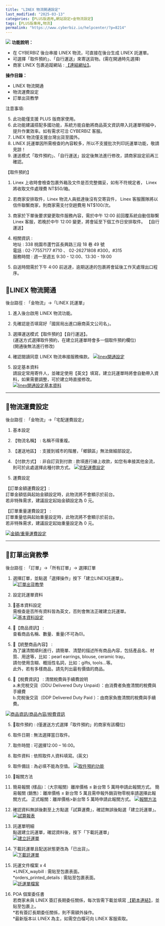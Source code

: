 ```yaml
---
title: "LINEX 物流開通設定"
last_modified: "2025-03-13"
categories: [PLUS版適用,網站設定>金物流設定]
tags: [PLUS版專用,物流]
permalink: "https://www.cyberbiz.io/helpcenter/?p=8214"
---
```


![](https://www.cyberbiz.io/helpcenter/wp-content/uploads/PLUS版3.png)
**功能說明：**  

* 在 CYBERBIZ 後台串接 LINEX 物流，可直接在後台生成 LINEX 託運單。
* 可選擇「取件預約」、「自行運送」來寄送貨物。(需在開通時先選擇)
* 商家 LINEX 包裹追蹤網站 : [【連結網址】](https://tracking.hub-ez.com/Tracking/Tracking)。

**操作目錄：**

* LINEX 物流開通
* 物流運費設定
* 訂單出貨教學

注意事項:  

5. 此功能僅支援 PLUS 版商家使用。
6. 此功能建議搭配多國功能，系統方能自動將商品英文資訊帶入託運單明細中，提升作業效率。如有需求可洽 CYBERBIZ 客服。
7. LINEX 物流僅支援台灣出貨至國外。
8. LINEX 託運單因所需檢查的內容較多，所以不支援批次列印託運單功能，敬請見諒！ 
9. 運送模式「取件預約」、「自行運送」設定後無法進行修改，請商家設定前再三確認。

【取件預約】

1. Linex 上收時會檢查包裹外箱及文件是否完整備妥，如有不符規定者， Linex 將收取文件處理費 NT$50/箱。
2. 若商家安排取件，Linex 物流人員抵達後沒有交寄貨件， Linex 客服團隊將以信件聯繫商家，則商家需支付空趟費用 NT$100/次。 
3. 商家於下單後要求變更取件服務內容，需於中午 12:00 前回覆系統自動信聯繫 Linex 客服，若晚於中午 12:00 變更，將會延至下個工作日安排取件。
【自行運送】

1. 相關資訊 :   
地址 : 338 桃園市蘆竹區長興路三段 18 巷 49 號  
電話 : 02-77557177 #710 、 02-26271808 #300，#315  
服務時間 : 週一至週五 9:30 - 12:00、13:30 - 19:00

2. 自送時間需於下午 4:00 前送達，逾期送達的包裹將會延後工作天處理出口程序。



## 📌LINEX 物流開通


後台路徑 :  「金物流」→「LINEX 託運單」  


1. 進入後台啟用 LINEX 物流功能。 
1. 先確認是否填寫好「國貿局出進口廠商英文公司名」。
2. 選擇運送模式【取件預約】【自行運送】。  
(運送方式選擇取件預約，在建立託運單時會多一個取件預約欄位)  
(開通後無法進行修改)

3. 確認閱讀同意 LINEX 物流串接服務條款。
[![linex開通設定](https://www.cyberbiz.io/support/wp-content/uploads/LINEX-物流開通設定01.png)](https://www.cyberbiz.io/support/wp-content/uploads/LINEX-物流開通設定01.png)



2. 設定基本資料   
請設定常用寄件人，並確定使用【英文】填寫，建立託運單時將會自動帶入資料，如果需要調整，可於建立時直接修改。  
[![linex開通設定基本資料](https://www.cyberbiz.io/support/wp-content/uploads/LINEX-物流開通設定02.png)](https://www.cyberbiz.io/support/wp-content/uploads/LINEX-物流開通設定02.png)



* * *



## 📌物流運費設定


後台路徑 :  「金物流」→「宅配運費設定」  


1. 基本設定 
1. 【物流名稱】 : 名稱不得重複。
2. 【運送地區】 : 支援到城市的階層，「鄉鎮區」無法做細部設定。 
3. 【付款方式】 :  非自訂貨到付款 : 款項進行線上收款，如您有串接其他金流，則可於此處選擇此種付款方式。
[![宅配運費設定](https://www.cyberbiz.io/support/wp-content/uploads/LINEX-物流開通設定03.png)](https://www.cyberbiz.io/support/wp-content/uploads/LINEX-物流開通設定03.png)



2. 運費設定 

【訂單金額運費設定】:  
訂單金額低與起始金額設定時，此物流將不會顯示於前台。  
若非特殊需求，建議設定起始金額設定為 0 元。  


【訂單重量運費設定】 :  
訂單重量低與起始重量設定時，此物流將不會顯示於前台。  
若非特殊需求，建議設定起始重量設定為 0 元。  

[![金額/重量運費設定](https://www.cyberbiz.io/support/wp-content/uploads/物流運費設定04.png)](https://www.cyberbiz.io/support/wp-content/uploads/物流運費設定04.png)



* * *



## 📌訂單出貨教學


後台路徑 :  「訂單」→「所有訂單」→ 選擇訂單  


1. 選擇訂單，並點選「選擇操作」按下「建立LINEX託運單」。  
[![訂單出貨教學](https://www.cyberbiz.io/support/wp-content/uploads/LINEX-物流開通設定04.png)](https://www.cyberbiz.io/support/wp-content/uploads/LINEX-物流開通設定04.png)



2. 設定託運單資料 
1. 📍基本資料設定  
需檢查是否所有資料皆為英文，否則會無法正確建立託運單。  
[![基本資料設定](https://www.cyberbiz.io/support/wp-content/uploads/LINEX-物流開通設定05.png)](https://www.cyberbiz.io/support/wp-content/uploads/LINEX-物流開通設定05.png)



2. 📍【商品資訊】 :   
查看商品名稱、數量、重量(不可為0)。

3. 📍【統整商品內容】 :   
為了讓清關順利進行，請簡單、清楚的描述所有商品內容，包括產品名、材質、用途等，比如：pearl earrings, blouse, ceramic
tray。  
請勿使用含糊、概括性名詞，比如：gifts, tools…等。  
此外，若有多樣商品，請先列出最有價值的商品。

4. 📍【稅費資訊】 : 清關稅費與手續費說明  
a.未完稅交貨（DDU Delivered Duty Unpaid）：由消費者負擔清關的稅費與手續費  
b.完稅後交貨（DDP Delivered Duty Paid ）：由商家負擔清關的稅費與手續費。

[![商品資訊/商品內容/稅費資訊](https://www.cyberbiz.io/support/wp-content/uploads/LINEX-物流開通設定06.png)](https://www.cyberbiz.io/support/wp-content/uploads/LINEX-物流開通設定06.png)  


5. 📍取件預約 : (僅運送方式選擇「取件預約」的商家有該欄位) 
1. 取件日期 : 無法選擇當日取件。
2. 取件時間 : 可選擇12:00 – 16:00。 
3. 取件資料 : 依照取件人資料填寫。(英文)
4. 取件備註 : 為必填不能為空值。
[![取件預約功能](https://www.cyberbiz.io/support/wp-content/uploads/LINEX-物流開通設定07.png)](https://www.cyberbiz.io/support/wp-content/uploads/LINEX-物流開通設定07.png)



6. 📍報關方法 
1. 簡易報關 (樣品)：（大宗報關）離岸價格 ≤ 新台幣 5 萬時申請此報關方式。
簡易報關 (銷售)：離岸價格 ≤ 新台幣 5 萬且需申報外銷貨物零稅率請選擇此報關方式。 正式報關：離岸價格>新台幣 5 萬時申請此報關方式。
[![報關方法](https://www.cyberbiz.io/support/wp-content/uploads/LINEX-物流開通設定08.png)](https://www.cyberbiz.io/support/wp-content/uploads/LINEX-物流開通設定08.png)



3. 確認資料無誤後劃至上方點選「試算運費」，確認無誤後點選「建立託運單」。  
[![試算報表](https://www.cyberbiz.io/support/wp-content/uploads/LINEX-物流開通設定09.png)](https://www.cyberbiz.io/support/wp-content/uploads/LINEX-物流開通設定09.png)



4. 託運單明細  
點選建立託運單，確認資料後，按下「下載託運單」  
[![建立託運單](https://www.cyberbiz.io/support/wp-content/uploads/LINEX-物流開通設定10.png)](https://www.cyberbiz.io/support/wp-content/uploads/LINEX-物流開通設定10.png)



5. 下載託運單且配送狀態更改為「已出貨」。  
[![下載託運單](https://www.cyberbiz.io/support/wp-content/uploads/LINEX-物流開通設定11.png)](https://www.cyberbiz.io/support/wp-content/uploads/LINEX-物流開通設定11.png)



6. 託運文件檔案 x 4  
*LINEX_waybill : 需貼至包裹表面。  
*orders_printed_details : 需貼至包裹表面。  
[![託運單檔案](https://www.cyberbiz.io/support/wp-content/uploads/LINEX-物流開通設定12.png)](https://www.cyberbiz.io/support/wp-content/uploads/LINEX-物流開通設定12.png)




7. POA 個案委任書  
若商家未與 LINEX 簽訂長期委任關係，每次皆需下載並填寫
[【範本連結】](https://drive.google.com/file/d/1MwQ04jG3eDJUY33zORsszPYRXPvRTt6J/view)，並貼至包裹上。  
*若有簽訂長期委任關係，則不需額外操作。  
*最新版本以 LINEX 為主，如需空白檔可向 LINEX 客服索取。


